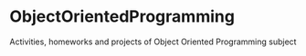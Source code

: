 # ObjectOrientedProgramming
Activities, homeworks and projects of Object Oriented Programming subject
